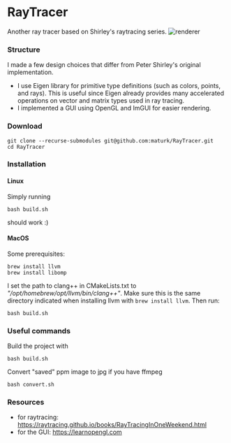 # RayTracer
Another ray tracer based on Shirley's raytracing series. 
![renderer](https://user-images.githubusercontent.com/30566358/221235731-e96baeca-29c4-46c1-aaef-30538fe5a26b.jpg)
### Structure
I made a few design choices that differ from Peter Shirley's original implementation.
- I use Eigen library for primitive type definitions (such as colors, points, and rays). This is useful since Eigen already provides many accelerated operations on vector and matrix types used in ray tracing. 
- I implemented a GUI using OpenGL and ImGUI for easier rendering.
### Download
```
git clone --recurse-submodules git@github.com:maturk/RayTracer.git
cd RayTracer
```
### Installation
#### Linux
Simply running 
```
bash build.sh
```
should work :)
#### MacOS
Some prerequisites:
```
brew install llvm
brew install libomp
```
I set the path to clang++ in CMakeLists.txt to <em>"/opt/homebrew/opt/llvm/bin/clang++"</em>. Make sure this is the same directory indicated when installing llvm with ``brew install llvm``. 
Then run:
```
bash build.sh
```
### Useful commands
Build the project with
```
bash build.sh
```
Convert "saved" ppm image to jpg if you have ffmpeg
```
bash convert.sh
```
### Resources
 - for raytracing: https://raytracing.github.io/books/RayTracingInOneWeekend.html
 - for the GUI: https://learnopengl.com
